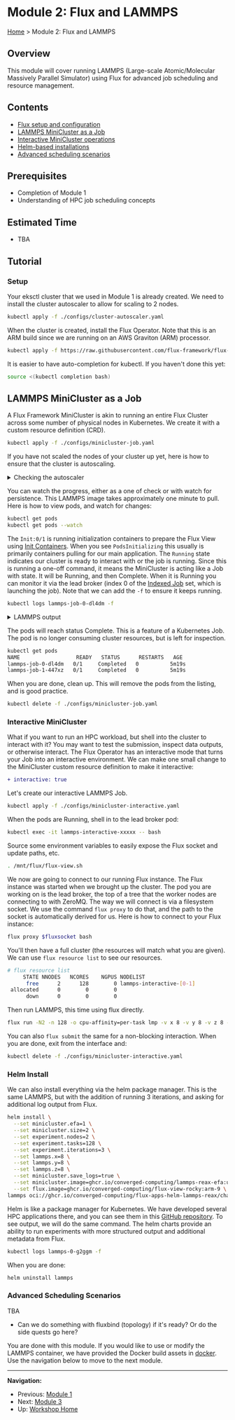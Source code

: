 # Module 2: Flux and LAMMPS

[Home](../README.md) > Module 2: Flux and LAMMPS

## Overview

This module will cover running LAMMPS (Large-scale Atomic/Molecular Massively Parallel Simulator) using Flux for advanced job scheduling and resource management.

## Contents

- [Flux setup and configuration](#setup)
- [LAMMPS MiniCluster as a Job](#lammps-minicluster-as-a-job)
- [Interactive MiniCluster operations](#interactive-minicluster)
- [Helm-based installations](#helm-install)
- [Advanced scheduling scenarios](#advanced-scheduling-scenarios)

## Prerequisites

- Completion of Module 1
- Understanding of HPC job scheduling concepts

## Estimated Time

- TBA

## Tutorial

### Setup

Your eksctl cluster that we used in Module 1 is already created. We need to install the cluster autoscaler to allow for scaling to 2 nodes. 

```bash
kubectl apply -f ./configs/cluster-autoscaler.yaml
```

When the cluster is created, install the Flux Operator. Note that this is an ARM build since we are running on an AWS Graviton (ARM) processor.

```bash
kubectl apply -f https://raw.githubusercontent.com/flux-framework/flux-operator/refs/heads/main/examples/dist/flux-operator-arm.yaml
```

It is easier to have auto-completion for kubectl. If you haven't done this yet:

```bash
source <(kubectl completion bash)
```

## LAMMPS MiniCluster as a Job

A Flux Framework MiniCluster is akin to running an entire Flux Cluster across some number of physical nodes in Kubernetes. 
We create it with a custom resource definition (CRD).

```bash
kubectl apply -f ./configs/minicluster-job.yaml
```

If you have not scaled the nodes of your cluster up yet, here is how to ensure that the cluster is autoscaling.

<details>

<summary>Checking the autoscaler</summary>

See that one is Init/Running, and one is Pending

```bash
kubectl get pods
```

Describe pods to see the events for pending. 

```bash
kubectl describe pods
```

Look at the cluster autoscaler log (press tab to autocomplete to the full pod name)

```bash
kubectl get pods -n kube-system cluster-autoscaler-[TAB]
```

Finally, when you see the scaling event is triggered, watch for the node to be ready.

```bash
kubectl get nodes
```

</details>

You can watch the progress, either as a one of check or with watch for persistence. 
This LAMMPS image takes approximately one minute to pull.
Here is how to view pods, and watch for changes:

```bash
kubectl get pods
kubectl get pods --watch
```

The `Init:0/1` is running initialization containers to prepare the Flux View using [Init Containers](https://kubernetes.io/docs/concepts/workloads/pods/init-containers/). When you see `PodsInitializing` this usually is primarily containers pulling for our main application. The `Running` state indicates our cluster is ready to interact with or the job is running. Since this is running a one-off command, it means the MiniCluster is acting like a Job with state. It will be Running, and then Complete. When it is Running you can monitor it via the lead broker (index 0 of the [Indexed Job](https://kubernetes.io/blog/2021/04/19/introducing-indexed-jobs/) set, which is launching the job). Note that we can add the `-f` to ensure it keeps running.

```bash
kubectl logs lammps-job-0-dl4dm -f
```

<details>

<summary> LAMMPS output </summary>

```console
LAMMPS (17 Apr 2024 - Development - a8687b5372)
OMP_NUM_THREADS environment is not set. Defaulting to 1 thread. (src/comm.cpp:98)
  using 1 OpenMP thread(s) per MPI task
Reading data file ...
  triclinic box = (0 0 0) to (22.326 11.1412 13.778966) with tilt (0 -5.02603 0)
  8 by 4 by 4 MPI processor grid
  reading atoms ...
  304 atoms
  reading velocities ...
  304 velocities
  read_data CPU = 0.075 seconds
Replication is creating a 8x8x8 = 512 times larger system...
  triclinic box = (0 0 0) to (178.608 89.1296 110.23173) with tilt (0 -40.20824 0)
  8 by 4 by 4 MPI processor grid
  bounding box image = (0 -1 -1) to (0 1 1)
  bounding box extra memory = 0.03 MB
  average # of replicas added to proc = 18.46 out of 512 (3.61%)
  155648 atoms
  replicate CPU = 0.010 seconds
Neighbor list info ...
  update: every = 20 steps, delay = 0 steps, check = no
  max neighbors/atom: 2000, page size: 100000
  master list distance cutoff = 11
  ghost atom cutoff = 11
  binsize = 5.5, bins = 40 17 21
  2 neighbor lists, perpetual/occasional/extra = 2 0 0
  (1) pair reaxff, perpetual
      attributes: half, newton off, ghost
      pair build: half/bin/ghost/newtoff
      stencil: full/ghost/bin/3d
      bin: standard
  (2) fix qeq/reax, perpetual, copy from (1)
      attributes: half, newton off
      pair build: copy
      stencil: none
      bin: none
Setting up Verlet run ...
  Unit style    : real
  Current step  : 0
  Time step     : 0.1
Per MPI rank memory allocation (min/avg/max) = 143.9 | 143.9 | 143.9 Mbytes
   Step          Temp          PotEng         Press          E_vdwl         E_coul         Volume    
         0   300           -113.27833      438.99595     -111.57687     -1.7014647      1754807.5    
        10   300.88261     -113.2808       1018.2986     -111.5794      -1.7014015      1754807.5    
        20   302.3388      -113.28501      1897.0286     -111.58375     -1.7012621      1754807.5    
        30   302.11018     -113.28419      4220.8936     -111.58318     -1.7010124      1754807.5    
        40   299.82789     -113.27728      6263.6197     -111.57661     -1.7006693      1754807.5    
        50   296.69384     -113.2679       6399.8054     -111.56761     -1.7002908      1754807.5    
        60   294.39704     -113.26102      6164.4726     -111.56111     -1.6999131      1754807.5    
        70   294.64264     -113.26172      6839.9294     -111.56219     -1.699534       1754807.5    
        80   297.83962     -113.27122      8089.2834     -111.57207     -1.6991567      1754807.5    
        90   301.61126     -113.28247      9266.8765     -111.58365     -1.6988216      1754807.5    
       100   302.44604     -113.2849       10317.601     -111.58632     -1.6985828      1754807.5    
Loop time of 16.9415 on 128 procs for 100 steps with 155648 atoms

Performance: 0.051 ns/day, 470.598 hours/ns, 5.903 timesteps/s, 918.737 katom-step/s
99.3% CPU use with 128 MPI tasks x 1 OpenMP threads

MPI task timing breakdown:
Section |  min time  |  avg time  |  max time  |%varavg| %total
---------------------------------------------------------------
Pair    | 8.2037     | 9.3305     | 10.232     |  13.5 | 55.08
Neigh   | 0.17003    | 0.17238    | 0.1991     |   0.8 |  1.02
Comm    | 0.74964    | 1.6075     | 2.6846     |  32.1 |  9.49
Output  | 0.0052343  | 0.025479   | 0.068773   |  11.0 |  0.15
Modify  | 5.7377     | 5.8048     | 5.8892     |   1.9 | 34.26
Other   |            | 0.0007941  |            |       |  0.00

Nlocal:           1216 ave        1223 max        1211 min
Histogram: 14 9 15 18 19 32 10 5 4 2
Nghost:        7592.34 ave        7607 max        7578 min
Histogram: 2 5 14 20 25 23 22 10 3 4
Neighs:         432973 ave      435336 max      431057 min
Histogram: 4 13 18 18 22 23 15 7 6 2

Total # of neighbors = 55420529
Ave neighs/atom = 356.06323
Neighbor list builds = 5
Dangerous builds not checked
Total wall time: 0:00:17
broker.info[0]: rc2.0: flux submit -N 2 -n128 -o cpu-affinity=per-task --quiet --watch lmp -v x 8 -v y 8 -v z 8 -in in.reaxff.hns -nocite Exited (rc=0) 20.0s
broker.info[0]: rc2-success: run->cleanup 20.0505s
broker.info[0]: cleanup.0: flux queue stop --quiet --all --nocheckpoint Exited (rc=0) 0.1s
broker.info[0]: cleanup.1: flux resource acquire-mute Exited (rc=0) 0.1s
broker.info[0]: cleanup.2: flux cancel --user=all --quiet --states RUN Exited (rc=0) 0.1s
broker.info[0]: cleanup.3: flux queue idle --quiet Exited (rc=0) 0.1s
broker.info[0]: cleanup-success: cleanup->shutdown 0.414033s
broker.info[0]: children-complete: shutdown->finalize 48.0758ms
broker.info[0]: rc3.0: running /etc/flux/rc3.d/01-sched-fluxion
broker.info[0]: rc3.0: /etc/flux/rc3 Exited (rc=0) 0.1s
broker.info[0]: rc3-success: finalize->goodbye 89.8051ms
broker.info[0]: goodbye: goodbye->exit 0.033698ms
```

</details>

The pods will reach status Complete. This is a feature of a Kubernetes Job. The pod is no longer consuming cluster resources, but is left for inspection.  

```bash
kubectl get pods
NAME                  READY   STATUS      RESTARTS   AGE
lammps-job-0-dl4dm   0/1     Completed   0          5m19s
lammps-job-1-447xz   0/1     Completed   0          5m19s
```

When you are done, clean up. This will remove the pods from the listing, and is good practice.

```bash
kubectl delete -f ./configs/minicluster-job.yaml
```

### Interactive MiniCluster

What if you want to run an HPC workload, but shell into the cluster to interact with it? 
You may want to test the submission, inspect data outputs, or otherwise interact. 
The Flux Operator has an interactive mode that turns your Job into an interactive environment. 
We can make one small change to the MiniCluster custom resource definition to make it interactive:

```diff
+ interactive: true
```

Let's create our interactive LAMMPS Job.

```bash
kubectl apply -f ./configs/minicluster-interactive.yaml
```

When the pods are Running, shell in to the lead broker pod:

```bash
kubectl exec -it lammps-interactive-xxxxx -- bash
```
Source some environment variables to easily expose the Flux socket and update paths, etc.

```bash
. /mnt/flux/flux-view.sh
```

We now are going to connect to our running Flux instance. The Flux instance was started when we brought up the cluster. The pod you are working on is the lead broker, the top of a tree that the worker nodes are connecting to with ZeroMQ. The way we will connect is via a filesystem socket. We use the command `flux proxy` to do that, and the path to the socket is automatically derived for us. Here is how to connect to your Flux instance:

```bash
flux proxy $fluxsocket bash
```

You'll then have a full cluster (the resources will match what you are given). We can use `flux resource list` to see our resources.

```bash
# flux resource list
     STATE NNODES   NCORES    NGPUS NODELIST
      free      2      128        0 lammps-interactive-[0-1]
 allocated      0        0        0 
      down      0        0        0 
```

Then run LAMMPS, this time using flux directly.

```bash
flux run -N2 -n 128 -o cpu-affinity=per-task lmp -v x 8 -v y 8 -v z 8 -in in.reaxff.hns -nocite
```

You can also `flux submit` the same for a non-blocking interaction. When you are done, exit from the interface and:

```bash
kubectl delete -f ./configs/minicluster-interactive.yaml
```

<!--0### Side Quests

- See if you can figure out what the standard LAMMPS Figure of Merit (FOM) is in the output.
- Test running the job with affinity (as we did) and then removing the flag for setting CPU affinity (`-o cpu-affinity=per-task` or setting to `none`. What differences do you see? What do you think is happening?
-->

### Helm Install

We can also install everything via the helm package manager. This is the same LAMMPS, but with the addition of running 3 iterations, and asking for additional log output from Flux.

```bash
helm install \
  --set minicluster.efa=1 \
  --set minicluster.size=2 \
  --set experiment.nodes=2 \
  --set experiment.tasks=128 \
  --set experiment.iterations=3 \
  --set lammps.x=8 \
  --set lammps.y=8 \
  --set lammps.z=8 \
  --set minicluster.save_logs=true \
  --set minicluster.image=ghcr.io/converged-computing/lammps-reax-efa:ubuntu2404-efa \
  --set flux.image=ghcr.io/converged-computing/flux-view-rocky:arm-9 \
lammps oci://ghcr.io/converged-computing/flux-apps-helm-lammps-reax/chart --version 0.1.0
```

Helm is like a package manager for Kubernetes. We have developed several HPC applications there, and you can see them in this [GitHub repository](https://github.com/converged-computing/flux-apps-helm). To see output, we will do the same command. The helm charts provide an ability to run experiments with more structured output and additional metadata from Flux.

```bash
kubectl logs lammps-0-g2ggm -f
```

When you are done:

```bash
helm uninstall lammps
```

### Advanced Scheduling Scenarios

TBA

- Can we do something with fluxbind (topology) if it's ready? Or do the side quests go here?

You are done with this module. If you would like to use or modify the LAMMPS container, we have provided the Docker build assets in [docker](docker). Use the navigation below to move to the next module.

---
**Navigation:**
- Previous: [Module 1](../02-module1-hpc-kubernetes/README.md)
- Next: [Module 3](../04-module3-mummi-workflows/README.md)
- Up: [Workshop Home](../README.md)
